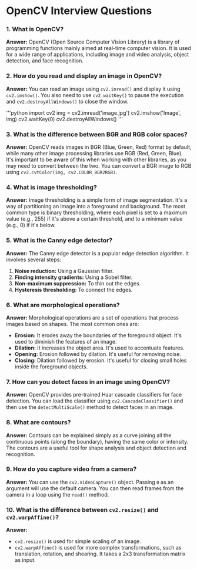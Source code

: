 # OpenCV Interview Questions

### 1. What is OpenCV?
**Answer:** OpenCV (Open Source Computer Vision Library) is a library of programming functions mainly aimed at real-time computer vision. It is used for a wide range of applications, including image and video analysis, object detection, and face recognition.

### 2. How do you read and display an image in OpenCV?
**Answer:** You can read an image using `cv2.imread()` and display it using `cv2.imshow()`. You also need to use `cv2.waitKey()` to pause the execution and `cv2.destroyAllWindows()` to close the window.

'''python
import cv2
img = cv2.imread('image.jpg')
cv2.imshow('Image', img)
cv2.waitKey(0)
cv2.destroyAllWindows()
'''

### 3. What is the difference between BGR and RGB color spaces?
**Answer:** OpenCV reads images in BGR (Blue, Green, Red) format by default, while many other image processing libraries use RGB (Red, Green, Blue). It's important to be aware of this when working with other libraries, as you may need to convert between the two. You can convert a BGR image to RGB using `cv2.cvtColor(img, cv2.COLOR_BGR2RGB)`.

### 4. What is image thresholding?
**Answer:** Image thresholding is a simple form of image segmentation. It's a way of partitioning an image into a foreground and background. The most common type is binary thresholding, where each pixel is set to a maximum value (e.g., 255) if it's above a certain threshold, and to a minimum value (e.g., 0) if it's below.

### 5. What is the Canny edge detector?
**Answer:** The Canny edge detector is a popular edge detection algorithm. It involves several steps:
1.  **Noise reduction:** Using a Gaussian filter.
2.  **Finding intensity gradients:** Using a Sobel filter.
3.  **Non-maximum suppression:** To thin out the edges.
4.  **Hysteresis thresholding:** To connect the edges.

### 6. What are morphological operations?
**Answer:** Morphological operations are a set of operations that process images based on shapes. The most common ones are:
*   **Erosion:** It erodes away the boundaries of the foreground object. It's used to diminish the features of an image.
*   **Dilation:** It increases the object area. It's used to accentuate features.
*   **Opening:** Erosion followed by dilation. It's useful for removing noise.
*   **Closing:** Dilation followed by erosion. It's useful for closing small holes inside the foreground objects.

### 7. How can you detect faces in an image using OpenCV?
**Answer:** OpenCV provides pre-trained Haar cascade classifiers for face detection. You can load the classifier using `cv2.CascadeClassifier()` and then use the `detectMultiScale()` method to detect faces in an image.

### 8. What are contours?
**Answer:** Contours can be explained simply as a curve joining all the continuous points (along the boundary), having the same color or intensity. The contours are a useful tool for shape analysis and object detection and recognition.

### 9. How do you capture video from a camera?
**Answer:** You can use the `cv2.VideoCapture()` object. Passing `0` as an argument will use the default camera. You can then read frames from the camera in a loop using the `read()` method.

### 10. What is the difference between `cv2.resize()` and `cv2.warpAffine()`?
**Answer:**
*   `cv2.resize()` is used for simple scaling of an image.
*   `cv2.warpAffine()` is used for more complex transformations, such as translation, rotation, and shearing. It takes a 2x3 transformation matrix as input.
